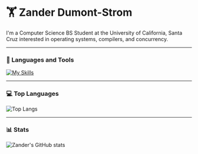 # 🏋 Zander Dumont-Strom

I'm a Computer Science BS Student at the University of California, Santa Cruz interested in operating systems, compilers, and concurrency. 

---

### 🧰 Languages and Tools

[![My Skills](https://skillicons.dev/icons?i=py,c,cpp,linux,ubuntu,bash,vim,github,git)](https://skillicons.dev)

---

### 💻 Top Languages

![Top Langs](https://github-readme-stats.vercel.app/api/top-langs/?username=zdumonts&hide_progress=false)

---

### 📊 Stats

![Zander's GitHub stats](https://github-readme-stats.vercel.app/api?username=zdumonts&show_icons=true&theme=gruvbox)
